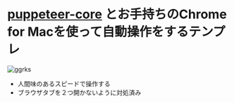 # [puppeteer-core](https://www.npmjs.com/package/puppeteer-core) とお手持ちのChrome for Macを使って自動操作をするテンプレ

![ggrks](https://user-images.githubusercontent.com/11763113/69242875-28507800-0be5-11ea-97bc-30f515e720ca.gif)

* 人間味のあるスピードで操作する
* ブラウザタブを２つ開かないように対処済み
